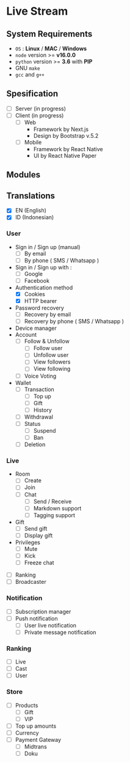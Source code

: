 # Live Stream

## System Requirements

- `OS` : **Linux** / **MAC** / **Windows**
- `node` version >= **v16.0.0**
- `python` version >= **3.6** with **PIP**
- GNU `make`
- `gcc` and `g++`

## Spesification

- [ ] Server (in progress)
- [ ] Client (in progress)
    - [ ] Web
        - Framework by Next.js
        - Design by Bootstrap v.5.2
    - [ ] Mobile
        - Framework by React Native
        - UI by React Native Paper

## Modules

## Translations

- [x] EN (English)
- [x] ID (Indonesian)

### User

- Sign in / Sign up (manual)
    - [ ] By email
    - [ ] By phone ( SMS / Whatsapp )
- Sign in / Sign up with :
    - [ ] Google
    - [ ] Facebook
- Authentication method
    - [x] Cookies
    - [x] HTTP bearer
- Password recovery
    - [ ] Recovery by email
    - [ ] Recovery by phone ( SMS / Whatsapp )
- Device manager
- Account
    - [ ] Follow & Unfollow
        - [ ] Follow user
        - [ ] Unfollow user
        - [ ] View followers
        - [ ] View following
    - [ ] Voice Voting
- Wallet
    - [ ] Transaction
        - [ ] Top up
        - [ ] Gift
        - [ ] History
    - [ ] Withdrawal
    - [ ] Status
        - [ ] Suspend
        - [ ] Ban
    - [ ] Deletion
### Live

- Room
    - [ ] Create
    - [ ] Join
    - [ ] Chat
        - [ ] Send / Receive
        - [ ] Markdown support
        - [ ] Tagging support
- Gift
    - [ ] Send gift
    - [ ] Display gift
- Privileges
    - [ ] Mute
    - [ ] Kick
    - [ ] Freeze chat
- [ ] Ranking
- [ ] Broadcaster

### Notification

- [ ] Subscription manager
- [ ] Push notification
    - [ ] User live notification
    - [ ] Private message notification

### Ranking

- [ ] Live
- [ ] Cast
- [ ] User

### Store

- [ ] Products
    - [ ] Gift
    - [ ] VIP
- [ ] Top up amounts
- [ ] Currency
- [ ] Payment Gateway
    - [ ] Midtrans
    - [ ] Doku
